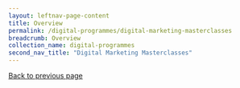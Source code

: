 ```yaml
---
layout: leftnav-page-content
title: Overview
permalink: /digital-programmes/digital-marketing-masterclasses
breadcrumb: Overview
collection_name: digital-programmes
second_nav_title: "Digital Marketing Masterclasses"
---
```

<a href="#" onclick="history.go(-1)">Back to previous page</a>
